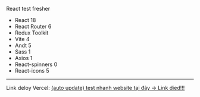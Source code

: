 React test fresher
- React 18
- React Router 6
- Redux Toolkit
- Vite 4
- Andt 5
- Sass 1
- Axios 1
- React-spinners 0
- React-icons 5

---

Link deloy Vercel: [(auto update) test nhanh website tại đây -> Link died!!!](https://fe-vite-react-test-git-main-nguyen-xuan-ans-projects.vercel.app/)